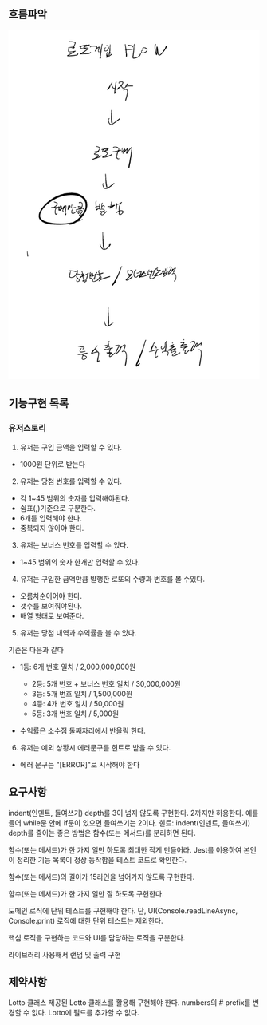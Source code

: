 ## 흐름파악

![Alt text](image.png)

## 기능구현 목록

### 유저스토리

1. 유저는 구입 금액을 입력할 수 있다.

- 1000원 단위로 받는다

2. 유저는 당첨 번호를 입력할 수 있다.

- 각 1~45 범위의 숫자를 입력해야된다.
- 쉼표(,)기준으로 구분한다.
- 6개를 입력해야 한다.
- 중복되지 않아야 한다.

3. 유저는 보너스 번호를 입력할 수 있다.

- 1~45 범위의 숫자 한개만 입력할 수 있다.

4. 유저는 구입한 금액만큼 발행한 로또의 수량과 번호를 볼 수있다.

- 오름차순이어야 한다.
- 갯수를 보여줘야된다.
- 배열 형태로 보여준다.

5. 유저는 당첨 내역과 수익률을 볼 수 있다.

기준은 다음과 같다

- 1등: 6개 번호 일치 / 2,000,000,000원

  - 2등: 5개 번호 + 보너스 번호 일치 / 30,000,000원
  - 3등: 5개 번호 일치 / 1,500,000원
  - 4등: 4개 번호 일치 / 50,000원
  - 5등: 3개 번호 일치 / 5,000원

- 수익률은 소수점 둘째자리에서 반올림 한다.

6. 유저는 예외 상황시 에러문구를 힌트로 받을 수 있다.

- 에러 문구는 "[ERROR]"로 시작해야 한다

## 요구사항

indent(인덴트, 들여쓰기) depth를 3이 넘지 않도록 구현한다. 2까지만 허용한다.
예를 들어 while문 안에 if문이 있으면 들여쓰기는 2이다.
힌트: indent(인덴트, 들여쓰기) depth를 줄이는 좋은 방법은 함수(또는 메서드)를 분리하면 된다.

함수(또는 메서드)가 한 가지 일만 하도록 최대한 작게 만들어라.
Jest를 이용하여 본인이 정리한 기능 목록이 정상 동작함을 테스트 코드로 확인한다.

함수(또는 메서드)의 길이가 15라인을 넘어가지 않도록 구현한다.

함수(또는 메서드)가 한 가지 일만 잘 하도록 구현한다.

도메인 로직에 단위 테스트를 구현해야 한다. 단, UI(Console.readLineAsync, Console.print) 로직에 대한 단위 테스트는 제외한다.

핵심 로직을 구현하는 코드와 UI를 담당하는 로직을 구분한다.

라이브러리 사용해서 랜덤 및 출력 구현

## 제약사항

Lotto 클래스
제공된 Lotto 클래스를 활용해 구현해야 한다.
numbers의 # prefix를 변경할 수 없다.
Lotto에 필드를 추가할 수 없다.
